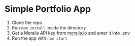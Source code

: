 # Simple Portfolio App
1. Clone the repo
2. Run `npm install` inside the directory
3. Get a Moralis API key from [moralis.io](https://moralis.io?utm_source=github&utm_campaign=simple-portfolio-demo) and enter it into .env
4. Run the app with `npm start`

